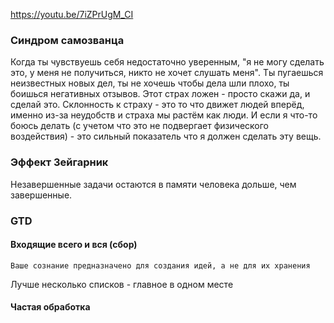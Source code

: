 https://youtu.be/7iZPrUgM_CI

### Синдром самозванца
Когда ты чувствуешь себя недостаточно уверенным, "я не могу сделать это, у меня не получиться, никто не хочет слушать меня". Ты пугаешься неизвестных новых дел, ты не хочешь чтобы дела шли плохо, ты боишься негативных отзывов. Этот страх ложен - просто скажи да, и сделай это. Склонность к страху - это то что движет людей вперёд, именно из-за неудобств и страха мы растём как люди. И если я что-то боюсь делать (с учетом что это не подвергает физического воздействия) - это сильный показатель что я должен сделать эту вещь. 

### Эффект Зейгарник
Незавершенные задачи остаются в памяти человека дольше, чем завершенные.

### GTD
#### Входящие всего и вся (сбор)
```
Ваше сознание предназначено для создания идей, а не для их хранения
```

Лучше несколько списков - главное в одном месте

#### Частая обработка
